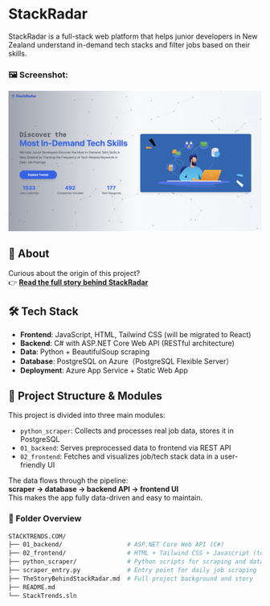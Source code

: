 # StackRadar

StackRadar is a full-stack web platform that helps junior developers in New Zealand understand in-demand tech stacks and filter jobs based on their skills.

### 🖼️ Screenshot: 

![Landing Page](./stackradar_landing_page.png)

## 📖 About

Curious about the origin of this project?  
👉 [**Read the full story behind StackRadar**](./TheStoryBehindStackRadar.md)

## 🛠️ Tech Stack

- **Frontend**: JavaScript, HTML, Tailwind CSS (will be migrated to React)
- **Backend**: C# with ASP.NET Core Web API (RESTful architecture)  
- **Data**: Python + BeautifulSoup scraping
- **Database**: PostgreSQL on Azure（PostgreSQL Flexible Server）
- **Deployment**: Azure App Service + Static Web App

## 🧩 Project Structure & Modules

This project is divided into three main modules:

- `python_scraper`: Collects and processes real job data, stores it in PostgreSQL
- `01_backend`: Serves preprocessed data to frontend via REST API
- `02_frontend`: Fetches and visualizes job/tech stack data in a user-friendly UI

The data flows through the pipeline:  
**scraper → database → backend API → frontend UI**  
This makes the app fully data-driven and easy to maintain.

### 📁 Folder Overview

```bash
STACKTRENDS.COM/
├── 01_backend/                  # ASP.NET Core Web API (C#)
├── 02_frontend/                 # HTML + Tailwind CSS + Javascript (to be migrated to React)
├── python_scraper/              # Python scripts for scraping and data preprocessing
├── scraper_entry.py             # Entry point for daily job scraping
├── TheStoryBehindStackRadar.md  # Full project background and story
├── README.md
└── StackTrends.sln      

